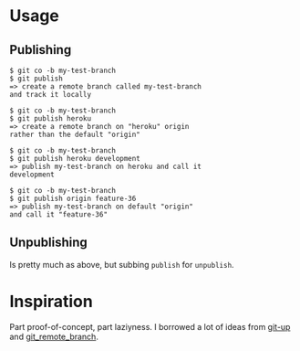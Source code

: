 # Usage #

## Publishing ##

    $ git co -b my-test-branch
    $ git publish
    => create a remote branch called my-test-branch
    and track it locally

    $ git co -b my-test-branch
    $ git publish heroku
    => create a remote branch on "heroku" origin
    rather than the default "origin"

    $ git co -b my-test-branch
    $ git publish heroku development
    => publish my-test-branch on heroku and call it
    development

    $ git co -b my-test-branch
    $ git publish origin feature-36
    => publish my-test-branch on default "origin"
    and call it "feature-36"

## Unpublishing ##

Is pretty much as above, but subbing `publish` for `unpublish`.

# Inspiration #

Part proof-of-concept, part laziyness. I borrowed a lot
of ideas from [git-up](https://github.com/aanand/git-up) and [git_remote_branch](https://github.com/webmat/git_remote_branch).




